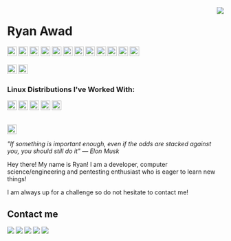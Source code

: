 <a href="#">
<img align="right" src="https://github-readme-stats.vercel.app/api?username=ryan-awad&show_icons=true&hide_border=true&theme=dracula">
</a>
 
# Ryan Awad
 
<p float='left'>
 <img src='https://img.shields.io/badge/Python-306998?logo=Python&logoColor=FFD43B' height=22/>
 <img src='https://img.shields.io/badge/NodeJS-339933?logo=Node.js&logoColor=fff' height=22/>
 <img src='https://img.shields.io/badge/HTML5-fff?logo=HTML5' height=22/>
 <img src='https://img.shields.io/badge/CSS-1572B6?logo=CSS3' height=22/>
 <img src='https://img.shields.io/badge/Javascript-323330?logo=javascript' height=22/>
 <img src='https://img.shields.io/badge/PHP-777BB4?logo=PHP&logoColor=fff' height=22/>
 <img src='https://img.shields.io/badge/C++-00599C?logo=cplusplus&logoColor=fff' height=22/>
 <img src='https://img.shields.io/badge/C%23-650094?logo=C-Sharp' height=22/>
 <img src='https://img.shields.io/badge/TensorFlow-FF6F00?&logo=TensorFlow&logoColor=fff' height=22/>
 <img src='https://img.shields.io/badge/SciKit-Learn-FF6F00?&logo=scikit-learn&logoColor=F7931E' height=22/>
 <img src='https://img.shields.io/badge/Raspberry%20Pi-C51A4A?logo=Raspberry-Pi' height=22/>
 <img src='https://img.shields.io/badge/Unity-000000?logo=Unity' height=22/>
<br><br>
 <img src='https://img.shields.io/badge/Linux-4d4d4d?logo=Linux' height=22/>
 <img src='https://img.shields.io/badge/Windows-0078D6?logo=Windows' height=22/>
</p>

### Linux Distributions I've Worked With:<br>
<p float='left'>
 <img src='https://img.shields.io/badge/Ubuntu-E95420?logo=ubuntu&logoColor=FFF' height=22/>
 <img src='https://img.shields.io/badge/Debian-A81D33?logo=debian&logoColor=FFF' height=22/>
 <img src='https://img.shields.io/badge/Kali Linux-557C94?logo=kali-linux&logoColor=FFF' height=22/>
 <img src='https://img.shields.io/badge/Pop%21_OS-48B9C7?logo=pop_os&logoColor=FFF' height=22/>
 <img src='https://img.shields.io/badge/Raspbian-A22846?logo=raspberry-pi&logoColor=FFF' height=22/>
</p>

<br>
<img src='https://komarev.com/ghpvc/?username=ryan-awad' height=22/>

*"If something is important enough, even if the odds are stacked against you, you should still do it" — Elon Musk*

Hey there! My name is Ryan! I am a developer, computer science/engineering and pentesting enthusiast who is eager to learn new things! 

I am always up for a challenge so do not hesitate to contact me!



## Contact me

[![](https://img.shields.io/badge/-LinkedIn-0E76A8?style=flat-square&logo=LinkedIn&logoColor=fff)](https://www.linkedin.com/in/ryanawad/)
[![](https://img.shields.io/badge/-Kaggle-20beff?style=flat-square&logo=Kaggle&logoColor=fff)](https://www.kaggle.com/ryanawad)
[![](https://img.shields.io/badge/-Devpost-003e54?style=flat-square&logo=Devpost&logoColor=fff)](https://devpost.com/ryan-awad)
[![](https://img.shields.io/badge/-DM::OJ-ffde05?style=flat-square)](https://dmoj.ca/user/RyanAwad)
[![](https://img.shields.io/badge/-Codeforces-1F8ACB?logo=codeforces&logoColor=white)](https://codeforces.com/profile/RyanAwad)
